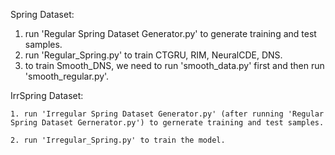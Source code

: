 Spring Dataset:

1. run 'Regular Spring Dataset Generator.py' to generate training and test samples.
2. run 'Regular_Spring.py' to train CTGRU, RIM, NeuralCDE, DNS.
3. to train Smooth_DNS, we need to run 'smooth_data.py' first and then run 'smooth_regular.py'.

IrrSpring Dataset:

    1. run 'Irregular Spring Dataset Generator.py' (after running 'Regular Spring Dataset Gernerator.py') to gernerate training and test samples.

    2. run 'Irregular_Spring.py' to train the model.
